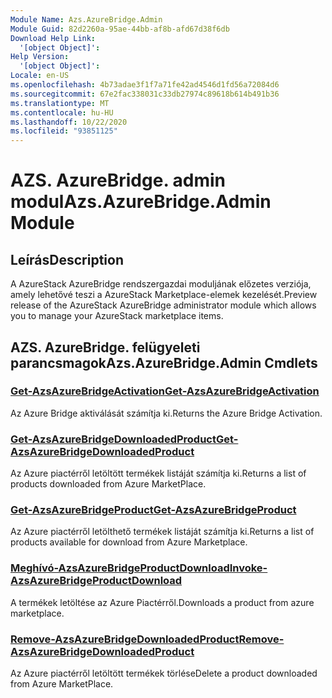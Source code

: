 ```yaml
---
Module Name: Azs.AzureBridge.Admin
Module Guid: 82d2260a-95ae-44bb-af8b-afd67d38f6db
Download Help Link:
  '[object Object]': 
Help Version:
  '[object Object]': 
Locale: en-US
ms.openlocfilehash: 4b73adae3f1f7a71fe42ad4546d1fd56a72084d6
ms.sourcegitcommit: 67e2fac338031c33db27974c89618b614b491b36
ms.translationtype: MT
ms.contentlocale: hu-HU
ms.lasthandoff: 10/22/2020
ms.locfileid: "93851125"
---
```

# <span data-ttu-id="94812-101">AZS. AzureBridge. admin modul</span><span class="sxs-lookup"><span data-stu-id="94812-101">Azs.AzureBridge.Admin Module</span></span>
## <span data-ttu-id="94812-102">Leírás</span><span class="sxs-lookup"><span data-stu-id="94812-102">Description</span></span>
<span data-ttu-id="94812-103">A AzureStack AzureBridge rendszergazdai moduljának előzetes verziója, amely lehetővé teszi a AzureStack Marketplace-elemek kezelését.</span><span class="sxs-lookup"><span data-stu-id="94812-103">Preview release of the AzureStack AzureBridge administrator module which allows you to manage your AzureStack marketplace items.</span></span> 

## <span data-ttu-id="94812-104">AZS. AzureBridge. felügyeleti parancsmagok</span><span class="sxs-lookup"><span data-stu-id="94812-104">Azs.AzureBridge.Admin Cmdlets</span></span>
### [<span data-ttu-id="94812-105">Get-AzsAzureBridgeActivation</span><span class="sxs-lookup"><span data-stu-id="94812-105">Get-AzsAzureBridgeActivation</span></span>](Get-AzsAzureBridgeActivation.md)
<span data-ttu-id="94812-106">Az Azure Bridge aktiválását számítja ki.</span><span class="sxs-lookup"><span data-stu-id="94812-106">Returns the Azure Bridge Activation.</span></span>

### [<span data-ttu-id="94812-107">Get-AzsAzureBridgeDownloadedProduct</span><span class="sxs-lookup"><span data-stu-id="94812-107">Get-AzsAzureBridgeDownloadedProduct</span></span>](Get-AzsAzureBridgeDownloadedProduct.md)
<span data-ttu-id="94812-108">Az Azure piactérről letöltött termékek listáját számítja ki.</span><span class="sxs-lookup"><span data-stu-id="94812-108">Returns a list of products downloaded from Azure MarketPlace.</span></span>

### [<span data-ttu-id="94812-109">Get-AzsAzureBridgeProduct</span><span class="sxs-lookup"><span data-stu-id="94812-109">Get-AzsAzureBridgeProduct</span></span>](Get-AzsAzureBridgeProduct.md)
<span data-ttu-id="94812-110">Az Azure piactérről letölthető termékek listáját számítja ki.</span><span class="sxs-lookup"><span data-stu-id="94812-110">Returns a list of products available for download from Azure Marketplace.</span></span>

### [<span data-ttu-id="94812-111">Meghívó-AzsAzureBridgeProductDownload</span><span class="sxs-lookup"><span data-stu-id="94812-111">Invoke-AzsAzureBridgeProductDownload</span></span>](Invoke-AzsAzureBridgeProductDownload.md)
<span data-ttu-id="94812-112">A termékek letöltése az Azure Piactérről.</span><span class="sxs-lookup"><span data-stu-id="94812-112">Downloads a product from azure marketplace.</span></span>

### [<span data-ttu-id="94812-113">Remove-AzsAzureBridgeDownloadedProduct</span><span class="sxs-lookup"><span data-stu-id="94812-113">Remove-AzsAzureBridgeDownloadedProduct</span></span>](Remove-AzsAzureBridgeDownloadedProduct.md)
<span data-ttu-id="94812-114">Az Azure piactérről letöltött termékek törlése</span><span class="sxs-lookup"><span data-stu-id="94812-114">Delete a product downloaded from Azure MarketPlace.</span></span>

